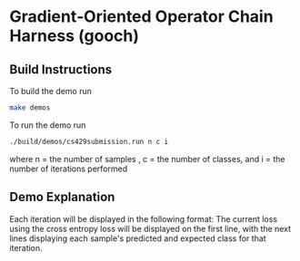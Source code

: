 # Gradient‑Oriented Operator Chain Harness (gooch)

## Build Instructions

To build the demo run 

```bash
make demos
```

To run the demo run

```bash
./build/demos/cs429submission.run n c i
```

where n = the number of samples , c = the number of classes, and i = the number of iterations performed

## Demo Explanation
Each iteration will be displayed in the following format:
	The current loss using the cross entropy loss will be displayed on the first line, with the next lines displaying each sample's predicted and expected class for that iteration.
